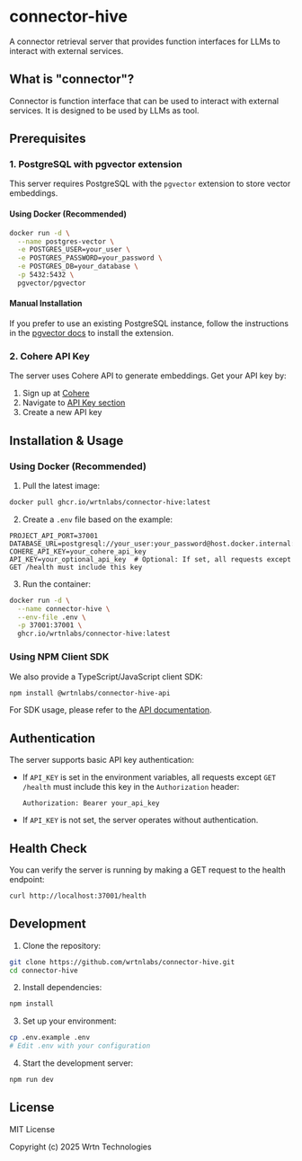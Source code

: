 # connector-hive

A connector retrieval server that provides function interfaces for LLMs to interact with external services.

## What is "connector"?

Connector is function interface that can be used to interact with external services. It is designed to be used by LLMs as tool.

## Prerequisites

### 1. PostgreSQL with pgvector extension

This server requires PostgreSQL with the `pgvector` extension to store vector embeddings.

#### Using Docker (Recommended)

```bash
docker run -d \
  --name postgres-vector \
  -e POSTGRES_USER=your_user \
  -e POSTGRES_PASSWORD=your_password \
  -e POSTGRES_DB=your_database \
  -p 5432:5432 \
  pgvector/pgvector
```

#### Manual Installation

If you prefer to use an existing PostgreSQL instance, follow the instructions in the [pgvector docs](https://github.com/pgvector/pgvector) to install the extension.

### 2. Cohere API Key

The server uses Cohere API to generate embeddings. Get your API key by:

1. Sign up at [Cohere](https://cohere.com/)
2. Navigate to [API Key section](https://dashboard.cohere.com/api-keys)
3. Create a new API key

## Installation & Usage

### Using Docker (Recommended)

1. Pull the latest image:

```bash
docker pull ghcr.io/wrtnlabs/connector-hive:latest
```

2. Create a `.env` file based on the example:

```env
PROJECT_API_PORT=37001
DATABASE_URL=postgresql://your_user:your_password@host.docker.internal:5432/your_database
COHERE_API_KEY=your_cohere_api_key
API_KEY=your_optional_api_key  # Optional: If set, all requests except GET /health must include this key
```

3. Run the container:

```bash
docker run -d \
  --name connector-hive \
  --env-file .env \
  -p 37001:37001 \
  ghcr.io/wrtnlabs/connector-hive:latest
```

### Using NPM Client SDK

We also provide a TypeScript/JavaScript client SDK:

```bash
npm install @wrtnlabs/connector-hive-api
```

For SDK usage, please refer to the [API documentation](packages/api/README.md).

## Authentication

The server supports basic API key authentication:

- If `API_KEY` is set in the environment variables, all requests except `GET /health` must include this key in the `Authorization` header:
  ```
  Authorization: Bearer your_api_key
  ```
- If `API_KEY` is not set, the server operates without authentication.

## Health Check

You can verify the server is running by making a GET request to the health endpoint:

```bash
curl http://localhost:37001/health
```

## Development

1. Clone the repository:

```bash
git clone https://github.com/wrtnlabs/connector-hive.git
cd connector-hive
```

2. Install dependencies:

```bash
npm install
```

3. Set up your environment:

```bash
cp .env.example .env
# Edit .env with your configuration
```

4. Start the development server:

```bash
npm run dev
```

## License

MIT License

Copyright (c) 2025 Wrtn Technologies
